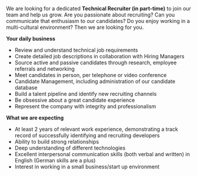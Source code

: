 <? include jobs/header ?>

We are looking for a dedicated **Technical Recruiter (in part-time)** to join our team and help us grow. Are you passionate about recruiting? Can you communicate that enthusiasm to our candidates? Do you enjoy working in a multi-cultural environment? Then we are looking for you.

**Your daily business**

- Review and understand technical job requirements
- Create detailed job descriptions in collaboration with Hiring Managers
- Source active and passive candidates through research, employee referrals and networking
- Meet candidates in person, per telephone or video conference
- Candidate Management, including administration of our candidate database
- Build a talent pipeline and identify new recruiting channels
- Be obsessive about a great candidate experience
- Represent the company with integrity and professionalism

**What we are expecting**

- At least 2 years of relevant work experience, demonstrating a track record of successfully identifying and recruiting developers
- Ability to build strong relationships
- Deep understanding of different technologies
- Excellent interpersonal communication skills (both verbal and written) in English (German skills are a plus)
- Interest in working in a small business/start up environment

<? include jobs/footer ?>
